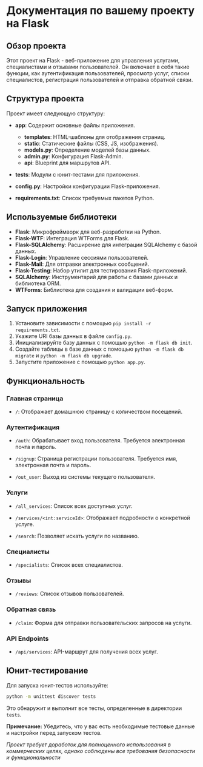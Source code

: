 # Документация по вашему проекту на Flask

## Обзор проекта

Этот проект на Flask - веб-приложение для управления услугами, специалистами и отзывами пользователей. Он включает в себя такие функции, как аутентификация пользователей, просмотр услуг, списки специалистов, регистрация пользователей и отправка обратной связи.

## Структура проекта

Проект имеет следующую структуру:

- **app**: Содержит основные файлы приложения.
  - **templates**: HTML-шаблоны для отображения страниц.
  - **static**: Статические файлы (CSS, JS, изображения).
  - **models.py**: Определение моделей базы данных.
  - **admin.py**: Конфигурация Flask-Admin.
  - **api**: Blueprint для маршрутов API.

- **tests**: Модули с юнит-тестами для приложения.

- **config.py**: Настройки конфигурации Flask-приложения.

- **requirements.txt**: Список требуемых пакетов Python.

## Используемые библиотеки

- **Flask**: Микрофреймворк для веб-разработки на Python.
- **Flask-WTF**: Интеграция WTForms для Flask.
- **Flask-SQLAlchemy**: Расширение для интеграции SQLAlchemy с базой данных.
- **Flask-Login**: Управление сессиями пользователей.
- **Flask-Mail**: Для отправки электронных сообщений.
- **Flask-Testing**: Набор утилит для тестирования Flask-приложений.
- **SQLAlchemy**: Инструментарий для работы с базами данных и библиотека ORM.
- **WTForms**: Библиотека для создания и валидации веб-форм.

## Запуск приложения

1. Установите зависимости с помощью `pip install -r requirements.txt`.
2. Укажите URI базы данных в файле `config.py`.
3. Инициализируйте базу данных с помощью `python -m flask db init`.
4. Создайте таблицы в базе данных с помощью `python -m flask db migrate` и `python -m flask db upgrade`.
5. Запустите приложение с помощью `python app.py`.

## Функциональность

### Главная страница

- `/`: Отображает домашнюю страницу с количеством посещений.

### Аутентификация

- `/auth`: Обрабатывает вход пользователя. Требуется электронная почта и пароль.

- `/signup`: Страница регистрации пользователя. Требуется имя, электронная почта и пароль.

- `/out_user`: Выход из системы текущего пользователя.

### Услуги

- `/all_services`: Список всех доступных услуг.

- `/services/<int:serviceId>`: Отображает подробности о конкретной услуге.

- `/search`: Позволяет искать услуги по названию.

### Специалисты

- `/specialists`: Список всех специалистов.

### Отзывы

- `/reviews`: Список отзывов пользователей.

### Обратная связь

- `/claim`: Форма для отправки пользовательских запросов на услуги.

### API Endpoints

- `/api/services`: API-маршрут для получения всех услуг.

## Юнит-тестирование

Для запуска юнит-тестов используйте:

```bash
python -m unittest discover tests
```

Это обнаружит и выполнит все тесты, определенные в директории `tests`.

**Примечание:** Убедитесь, что у вас есть необходимые тестовые данные и настройки перед запуском тестов.

*Проект требует доработок для полноценного использования в коммерческих целях, однако соблюдены все требования безопасности и функциональности*